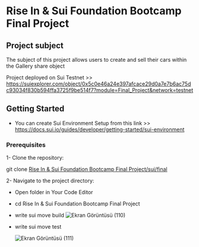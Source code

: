 # Rise In & Sui Foundation Bootcamp Final Project 

## Project subject
The subject of this project allows users to create and sell their cars within the Gallery share object

Project deployed on Sui Testnet >> https://suiexplorer.com/object/0x5c0e46a24e397afcace29d0a7e7b6ac75dc93034f830b594ffa3725f9be514f7?module=Final_Project&network=testnet 

## Getting Started 
- You can create Sui Environment Setup from this link >>  https://docs.sui.io/guides/developer/getting-started/sui-environment

### Prerequisites

1- Clone the repository:

git clone [Rise In & Sui Foundation Bootcamp Final Project/sui/final](https://github.com/MentalistTR/Projects/tree/main/Rise%20In%20%26%20Sui%20Foundation%20Bootcamp%20Final%20Project/sui/final)

2- Navigate to the project directory: 
- Open folder in Your Code Editor
- cd Rise In & Sui Foundation Bootcamp Final Project
- write sui move build
  ![Ekran Görüntüsü (110)](https://github.com/MentalistTR/Projects/assets/100069341/3afe51a5-8399-40fa-871a-74f9d23868f1)

- write sui move test

  ![Ekran Görüntüsü (111)](https://github.com/MentalistTR/Projects/assets/100069341/2e019a2d-cb58-4b7e-80b8-b9a56a776c13)
